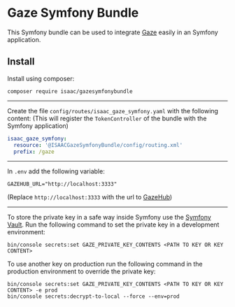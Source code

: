 # Gaze Symfony Bundle

This Symfony bundle can be used to integrate [Gaze](https://isaaceindhoven.github.io/GazeHub/docs/#/) easily in an Symfony application.

## Install

Install using composer:

```shell script
composer require isaac/gazesymfonybundle
```

---

Create the file `config/routes/isaac_gaze_symfony.yaml` with the following content: (This will register the `TokenController` of the bundle with the Symfony application)

```yaml
isaac_gaze_symfony:
  resource: '@ISAACGazeSymfonyBundle/config/routing.xml'
  prefix: /gaze
```

---

In `.env` add the following variable:

```dotenv
GAZEHUB_URL="http://localhost:3333"
```

(Replace `http://localhost:3333` with the url to [GazeHub](https://isaaceindhoven.github.io/GazeHub/docs/#/gazehub))

---

To store the private key in a safe way inside Symfony use the [Symfony Vault](https://symfony.com/doc/current/configuration/secrets.html). Run the following command to set the private key in a development environment:

```shell script
bin/console secrets:set GAZE_PRIVATE_KEY_CONTENTS <PATH TO KEY OR KEY CONTENT>
```

To use another key on production run the following command in the production environment to override the private key:

```shell script
bin/console secrets:set GAZE_PRIVATE_KEY_CONTENTS <PATH TO KEY OR KEY CONTENT> -e prod
bin/console secrets:decrypt-to-local --force --env=prod
```
